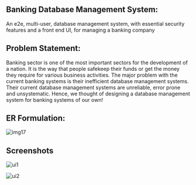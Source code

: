 
## Banking Database Management System: 
An e2e, multi-user, database management system, with essential security features and a front end UI, for managing a banking company

## Problem Statement:
Banking sector is one of the most important sectors for the development of a nation. It is the
way that people safekeep their funds or get the money they require for various business
activities. The major problem with the current banking systems is their inefficient database
management systems. Their current database management systems are unreliable, error prone
and unsystematic. Hence, we thought of designing a database management system for banking
systems of our own!

## ER Formulation:
![img17](https://user-images.githubusercontent.com/88545875/176977202-99b71f0c-8bcb-4c9b-96e5-fec3698e6d46.jpg)
## Screenshots 

![ui1](https://user-images.githubusercontent.com/88545875/176976664-e8923b0a-6eee-49aa-b81b-c0c7a8fb75f1.png)

![ui2](https://user-images.githubusercontent.com/88545875/176976697-803369b7-99e2-4ee5-84ff-d20364087023.png)

